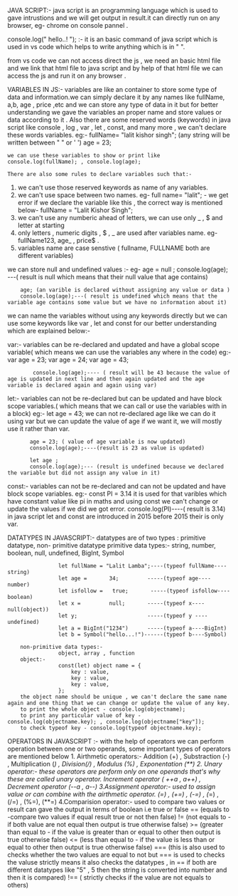 JAVA SCRIPT:-
            java script is an programming language which is used to gave intrustions and we will get output in result.it can directly run on any browser, eg- chrome on console pannel .

console.log(" hello..! "); :-
                it is an basic command of java script which is used in vs code which helps to write anything which is in " ".

from vs code we can not access direct the js , we need an basic html file and we link that html file to java script and by help of that html file we can access the js and run it on any browser .

VARIABLES IN JS:-
                variables are like an container to store some type of data and information.we can simply declare it by any names like fullName, a,b, age , price ,etc and we can store any type of data in it but for better understanding we gave the variables an proper name and store values or data according to it . Also there are some reserved words (keywords) in java script like console , log , var , let , const, and many more , we can't declare these words variables.
                eg:- fullName= "lalit kishor singh"; (any string will be written between " " or ' ')
                     age = 23;

    we can use these variables to show or print like console.log(fullName); , console.log(age);

    There are also some rules to declare variables such that:-
1.  we can't use those reserved keywords as name of any variables.
2.  we can't use space between two names.
    eg- full name= "lalit"; - we get error if we declare the variable like this , the correct way is mentioned below-
        fullName = "Lalit Kishor Singh";
3. we can't use any numberic ahead of letters, we can use only _ , $ and letter at starting 
4. only letters , numeric digits , $ , _ are used after variables name.
    eg- fullName123, age_ , price$ .
5. variables name are case senstive ( fullname, FULLNAME both are different variables)

we can store null and undefined values :-
    eg- age = null ;
        console.log(age); ---( result is null which means that their null value that age contains)

        age; (an varible is declared without assigning any value or data )
        console.log(age);---( result is undefined which means that the variable age contains some value but we have no information about it)

we can name the variables without using any keywords directly but we can use some keywords like var , let and const for our better understanding which are explained below:-

var:- variables can be re-declared and updated and have a global scope variable( which means we can use the variables any where in the code)
      eg:- var age = 23;
            var age = 24;
            var age = 43;

            console.log(age);---- ( result will be 43 because the value of age is updated in next line and then again updated and the age variable is declared again and again using var)

let:- variables can not be re-declared but can be updated and have block scope variables.( which means that we can call or use the variables with in a block)
      eg:- let age = 43;
           we can not re-declared age like we can do it using var but we can update the value of age if we want it, we will mostly use it rather than var.

           age = 23; ( value of age variable is now updated)
           console.log(age);----(result is 23 as value is updated)

           let age ;
           console.log(age);--- (result is undefined because we declared the variable but did not assign any value in it)
        
const:- variables can not be re-declared and can not be updated and have block scope variables.
        eg:- const PI = 3.14
         it is used for that varibles which have constant value like pi in maths and using const we can't change or update the values if we did we got error.
         console.log(PI)----( result is 3.14)
  in java script let and const are introduced in 2015 before 2015 their is only var.

DATATYPES IN JAVASCRIPT:-
           datatypes are of two types : primitive datatype, non- primitive datatype
        primitive data types:-
                    string, number, boolean, null, undefined, BigInt, Symbol

                    let fullName = "Lalit Lamba";----(typeof fullName----string)
                    let age =       34;         -----(typeof age----number)
                    let isfollow =   true;       -----(typeof isfollow----boolean)
                    let x =         null;       -----(typeof x----null(object))
                    let y;                      -----(typeof y ----undefined)
                    let a = BigInt("1234")      -----(typeof a----BigInt)
                    let b = Symbol("hello...!")------(typeof b----Symbol)

        non-primitive data types:-
                    object, array , function
        object:-
                    const(let) object name = {
                        key : value,
                        key : value,
                        key : value,
                    };
        the object name should be unique , we can't declare the same name again and one thing that we can change or update the value of any key.
        to print the whole object - console.log(objectname);
        to print any particular value of key - console.log(objectname.key); , console.log(objectname["key"]);
        to check typeof key - console.log(typeof objectname.key);

OPERATORS IN JAVASCRIPT :-
                        with the help of operators we can perform operation between one or two operands, some important types of operators are mentioned below
        1. Airthmetic operators:-
                        Addition (+) , Substraction (-) , Multiplication (*) , Division(/) , Modulus (%) , Exponentation (**)
        2. Unary operator:-
                        these operators are perform only on one operands that's why these are called unary operator.
                        Increment operator ( ++a , a++) , Decrement operator (--a , a--)
        3.Assignment operator:-
                        used to assign value or can combine with the airthmetic operator.
                        (=) , (+=) , (-=) , (*=) , (/=) , (%=), (**=)
        4.Comparision operator:-
                        used to compare two values or result can gave the output in terms of boolean i.e true or false
                        == (equals to -compare two values if equal result true or not then false)
                        != (not equals to - if both value are not equal then output is true otherwise false)
                        >= (greater than equal to - if the value is greater than or equal to other then output is true otherwise false)
                        <= (less than equal to - if the value is less than or equal to other then output is true otherwise false)
                        === (this is also used to checks whether the two values are equal to not but === is used to checks the valuse strictly means it also checks the datatypes , in == if both are different datatypes like "5" , 5 then the string is converted into number and then it is compared)
                        !== ( strictly checks if the value are not equals to others)
